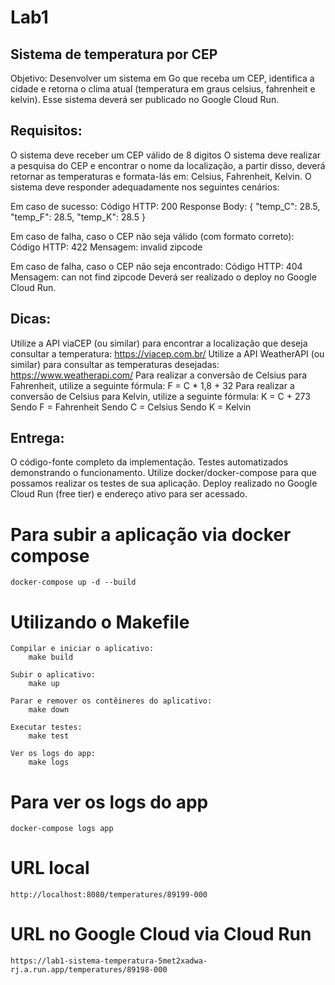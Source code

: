 # Lab1

## Sistema de temperatura por CEP

Objetivo: Desenvolver um sistema em Go que receba um CEP, identifica a cidade e retorna o clima atual (temperatura em graus celsius, fahrenheit e kelvin). Esse sistema deverá ser publicado no Google Cloud Run.

## Requisitos:

O sistema deve receber um CEP válido de 8 digitos
O sistema deve realizar a pesquisa do CEP e encontrar o nome da localização, a partir disso, deverá retornar as temperaturas e formata-lás em: Celsius, Fahrenheit, Kelvin.
O sistema deve responder adequadamente nos seguintes cenários:

Em caso de sucesso:
Código HTTP: 200
Response Body: { "temp_C": 28.5, "temp_F": 28.5, "temp_K": 28.5 }

Em caso de falha, caso o CEP não seja válido (com formato correto):
Código HTTP: 422
Mensagem: invalid zipcode

​​​Em caso de falha, caso o CEP não seja encontrado:
Código HTTP: 404
Mensagem: can not find zipcode
Deverá ser realizado o deploy no Google Cloud Run.

## Dicas:

Utilize a API viaCEP (ou similar) para encontrar a localização que deseja consultar a temperatura: https://viacep.com.br/
Utilize a API WeatherAPI (ou similar) para consultar as temperaturas desejadas: https://www.weatherapi.com/
Para realizar a conversão de Celsius para Fahrenheit, utilize a seguinte fórmula: F = C \* 1,8 + 32
Para realizar a conversão de Celsius para Kelvin, utilize a seguinte fórmula: K = C + 273
Sendo F = Fahrenheit
Sendo C = Celsius
Sendo K = Kelvin

## Entrega:

O código-fonte completo da implementação.
Testes automatizados demonstrando o funcionamento.
Utilize docker/docker-compose para que possamos realizar os testes de sua aplicação.
Deploy realizado no Google Cloud Run (free tier) e endereço ativo para ser acessado.

# Para subir a aplicação via docker compose

    docker-compose up -d --build

# Utilizando o Makefile

    Compilar e iniciar o aplicativo:
        make build

    Subir o aplicativo:
        make up

    Parar e remover os contêineres do aplicativo:
        make down

    Executar testes:
        make test

    Ver os logs do app:
        make logs

# Para ver os logs do app

    docker-compose logs app

# URL local

    http://localhost:8080/temperatures/89199-000

# URL no Google Cloud via Cloud Run

    https://lab1-sistema-temperatura-5met2xadwa-rj.a.run.app/temperatures/89198-000
